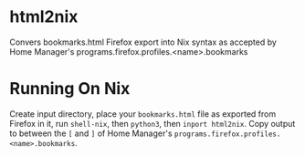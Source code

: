 # html2nix
Convers bookmarks.html Firefox export into Nix syntax as accepted by Home Manager's programs.firefox.profiles.&lt;name>.bookmarks

# Running On Nix

Create input directory, place your `bookmarks.html` file as exported from Firefox in it, run `shell-nix`, then `python3`, then `inport html2nix`. Copy output to between the `[` and `]` of Home Manager's `programs.firefox.profiles.<name>.bookmarks`.

